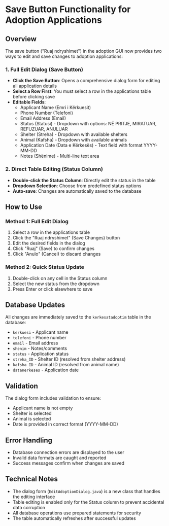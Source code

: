 # Save Button Functionality for Adoption Applications

## Overview
The save button ("Ruaj ndryshimet") in the adoption GUI now provides two ways to edit and save changes to adoption applications:

### 1. Full Edit Dialog (Save Button)
- **Click the Save Button**: Opens a comprehensive dialog form for editing all application details
- **Select a Row First**: You must select a row in the applications table before clicking save
- **Editable Fields**:
  - Applicant Name (Emri i Kërkuesit)
  - Phone Number (Telefoni)
  - Email Address (Email)
  - Status (Statusi) - Dropdown with options: NË PRITJE, MIRATUAR, REFUZUAR, ANULUAR
  - Shelter (Streha) - Dropdown with available shelters
  - Animal (Kafsha) - Dropdown with available animals
  - Application Date (Data e Kërkesës) - Text field with format YYYY-MM-DD
  - Notes (Shënime) - Multi-line text area

### 2. Direct Table Editing (Status Column)
- **Double-click the Status Column**: Directly edit the status in the table
- **Dropdown Selection**: Choose from predefined status options
- **Auto-save**: Changes are automatically saved to the database

## How to Use

### Method 1: Full Edit Dialog
1. Select a row in the applications table
2. Click the "Ruaj ndryshimet" (Save Changes) button
3. Edit the desired fields in the dialog
4. Click "Ruaj" (Save) to confirm changes
5. Click "Anulo" (Cancel) to discard changes

### Method 2: Quick Status Update
1. Double-click on any cell in the Status column
2. Select the new status from the dropdown
3. Press Enter or click elsewhere to save

## Database Updates
All changes are immediately saved to the `kerkesatadoptim` table in the database:
- `kerkuesi` - Applicant name
- `telefoni` - Phone number
- `email` - Email address
- `shenim` - Notes/comments
- `status` - Application status
- `streha_ID` - Shelter ID (resolved from shelter address)
- `kafsha_ID` - Animal ID (resolved from animal name)
- `dataKerkeses` - Application date

## Validation
The dialog form includes validation to ensure:
- Applicant name is not empty
- Shelter is selected
- Animal is selected
- Date is provided in correct format (YYYY-MM-DD)

## Error Handling
- Database connection errors are displayed to the user
- Invalid data formats are caught and reported
- Success messages confirm when changes are saved

## Technical Notes
- The dialog form (`EditAdoptionDialog.java`) is a new class that handles the editing interface
- Table editing is enabled only for the Status column to prevent accidental data corruption
- All database operations use prepared statements for security
- The table automatically refreshes after successful updates

